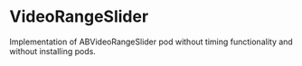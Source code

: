 # VideoRangeSlider

Implementation of ABVideoRangeSlider pod without timing functionality and without installing pods.

